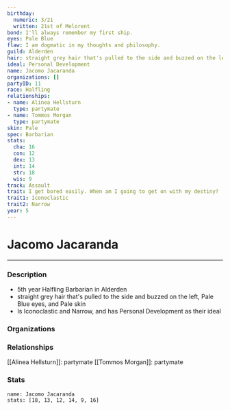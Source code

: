 ```yaml
---
birthday:
  numeric: 3/21
  written: 21st of Melorent
bond: I'll always remember my first ship.
eyes: Pale Blue
flaw: I am dogmatic in my thoughts and philosophy.
guild: Alderden
hair: straight grey hair that's pulled to the side and buzzed on the left
ideal: Personal Development
name: Jacomo Jacaranda
organizations: []
partyID: 11
race: Halfling
relationships:
- name: Alinea Hellsturn
  type: partymate
- name: Tommos Morgan
  type: partymate
skin: Pale
spec: Barbarian
stats:
  cha: 16
  con: 12
  dex: 13
  int: 14
  str: 18
  wis: 9
track: Assault
trait: I get bored easily. When am I going to get on with my destiny?
trait1: Iconoclastic
trait2: Narrow
year: 5
---
```

# Jacomo Jacaranda
---
### Description
- 5th year Halfling Barbarian in Alderden
- straight grey hair that's pulled to the side and buzzed on the left, Pale Blue eyes, and Pale skin
- Is Iconoclastic and Narrow, and has Personal Development as their ideal

### Organizations
### Relationships
[[Alinea Hellsturn]]: partymate
[[Tommos Morgan]]: partymate
### Stats
```statblock
name: Jacomo Jacaranda
stats: [18, 13, 12, 14, 9, 16]
```